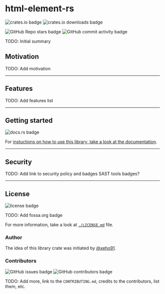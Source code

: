 # html-element-rs

![crates.io badge](https://img.shields.io/crates/v/html-element?style=for-the-badge&link=https%3A%2F%2Fcrates.io%2Fcrates%2Fhtml-element?logo=rust)
![crates.io downloads badge](https://img.shields.io/crates/d/html-element?style=for-the-badge)

![GitHub Repo stars badge](https://img.shields.io/github/stars/terminal-nerds/html-element-rs?style=for-the-badge&logo=github&link=https%3A%2F%2Fgithub.com%2Fterminal-nerds%2Fhtml-element)
![GitHub commit activity badge](https://img.shields.io/github/commit-activity/m/terminal-nerds/html-element-rs?style=for-the-badge&logo=github)

TODO: Initial summary

[rust]: https://github.com/rust-lang/rust

## Motivation

TODO: Add motivation

---

## Features

TODO: Add features list

---

## Getting started

![docs.rs badge](https://img.shields.io/docsrs/html-element-rs/latest?style=for-the-badge&logo=rust)

For [instuctions on how to use this library, take a look at the documentation](https://docs.rs/html_element/latest/html_element/).

---

## Security

TODO: Add link to security policy and badges SAST tools badges?

---

## License

![license badge](https://img.shields.io/github/license/terminal-nerds/html-element?style=for-the-badge&link=https%3A%2F%2Fgithub.com%2Fterminal-nerds%2Fhtml-element-rs%2Fblob%2Fmain%2FLICENSE.md)

TODO: Add fossa.org badge

For more information, take a look at [`./LICENSE.md`](/LICENSE.md) file.

### Author

The idea of this library crate was initiated by [@xeho91](https://github.com/xeho91).

### Contributors

![GitHub issues badge](https://img.shields.io/github/issues/terminal-nerds/html-element-rs?style=for-the-badge&logo=github&link=https%3A%2F%2Fgithub.com%2Fterminal-nerds%2Fissues)
![GitHub contributors badge](https://img.shields.io/github/contributors-anon/terminal-nerds/html-element-rs?style=for-the-badge&logo=github&link=https%3A%2F%2Fgithub.com%2Fterminal-nerds%2F.github%2Fmain%2FCONTRIBUTING.md)

TODO: Add more, link to the `CONTRIBUTING.md`, credits to the contributors, list them, etc.
